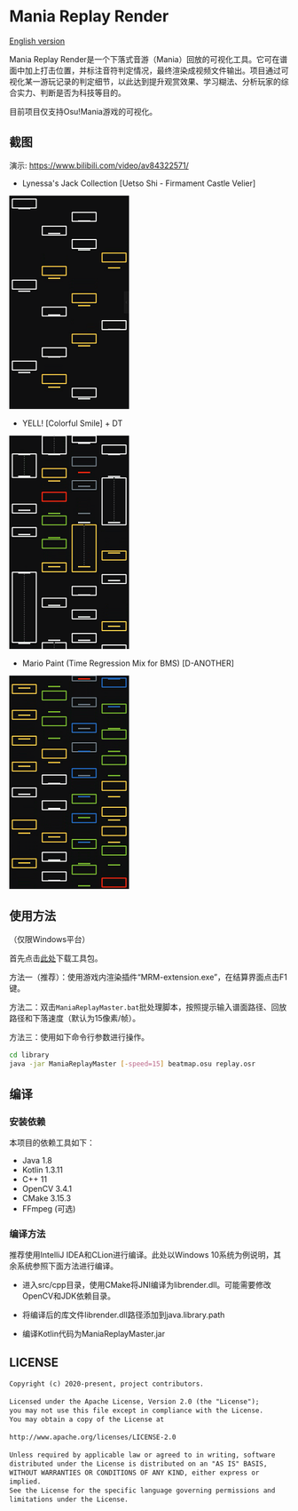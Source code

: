# Mania Replay Render

[English version](README_EN.md)

Mania Replay Render是一个下落式音游（Mania）回放的可视化工具。它可在谱面中加上打击位置，并标注音符判定情况，最终渲染成视频文件输出。项目通过可视化某一游玩记录的判定细节，以此达到提升观赏效果、学习糊法、分析玩家的综合实力、判断是否为科技等目的。

目前项目仅支持Osu!Mania游戏的可视化。

## 截图

演示: https://www.bilibili.com/video/av84322571/

- Lynessa's Jack Collection [Uetso Shi - Firmament Castle Velier]

![](https://github.com/Keytoyze/Mania-Replay-Master/blob/master/screenshot/image3.png?raw=true)

- YELL! [Colorful Smile] + DT

![](https://github.com/Keytoyze/Mania-Replay-Master/blob/master/screenshot/image1.png?raw=true)

- Mario Paint (Time Regression Mix for BMS) [D-ANOTHER]

![](https://github.com/Keytoyze/Mania-Replay-Master/blob/master/screenshot/image2.png?raw=true)


## 使用方法

（仅限Windows平台）

首先点击[此处](https://github.com/Keytoyze/Mania-Replay-Master/releases/download/v1.2/ManiaReplayMaster.v1.2.zip)下载工具包。

方法一（推荐）：使用游戏内渲染插件“MRM-extension.exe”，在结算界面点击F1键。

方法二：双击`ManiaReplayMaster.bat`批处理脚本，按照提示输入谱面路径、回放路径和下落速度（默认为15像素/帧）。

方法三：使用如下命令行参数进行操作。
```bash
cd library
java -jar ManiaReplayMaster [-speed=15] beatmap.osu replay.osr
```

## 编译

### 安装依赖

本项目的依赖工具如下：

- Java 1.8
- Kotlin 1.3.11
- C++ 11
- OpenCV 3.4.1
- CMake 3.15.3
- FFmpeg (可选)

### 编译方法

推荐使用IntelliJ IDEA和CLion进行编译。此处以Windows 10系统为例说明，其余系统参照下面方法进行编译。

- 进入src/cpp目录，使用CMake将JNI编译为librender.dll。可能需要修改OpenCV和JDK依赖目录。

- 将编译后的库文件librender.dll路径添加到java.library.path

- 编译Kotlin代码为ManiaReplayMaster.jar

## LICENSE

```
Copyright (c) 2020-present, project contributors.

Licensed under the Apache License, Version 2.0 (the "License");
you may not use this file except in compliance with the License.
You may obtain a copy of the License at

http://www.apache.org/licenses/LICENSE-2.0

Unless required by applicable law or agreed to in writing, software
distributed under the License is distributed on an "AS IS" BASIS,
WITHOUT WARRANTIES OR CONDITIONS OF ANY KIND, either express or implied.
See the License for the specific language governing permissions and
limitations under the License.
```